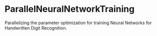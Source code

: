 # ParallelNeuralNetworkTraining
Parallelizing the parameter optimization for training Neural Networks for Handwritten Digit Recognition.
